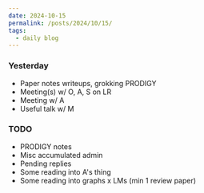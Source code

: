 ```yaml
---
date: 2024-10-15
permalink: /posts/2024/10/15/
tags:
  - daily blog
---
```


### Yesterday
- Paper notes writeups, grokking PRODIGY
- Meeting(s) w/ O, A, S on LR
- Meeting w/ A
- Useful talk w/ M

### TODO
- PRODIGY notes
- Misc accumulated admin
- Pending replies
- Some reading into A's thing
- Some reading into graphs x LMs (min 1 review paper)

